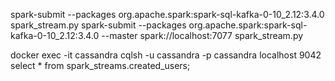 spark-submit --packages org.apache.spark:spark-sql-kafka-0-10_2.12:3.4.0 spark_stream.py
spark-submit --packages org.apache.spark:spark-sql-kafka-0-10_2.12:3.4.0 --master spark://localhost:7077 spark_stream.py

docker exec -it cassandra cqlsh -u cassandra -p cassandra localhost 9042
select * from spark_streams.created_users;